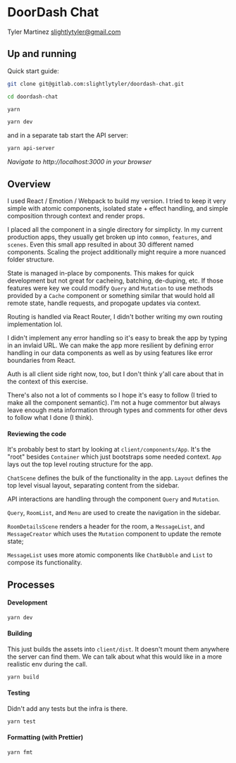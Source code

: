 # DoorDash Chat

Tyler Martinez <slightlytyler@gmail.com>

## Up and running

Quick start guide:

```sh
git clone git@gitlab.com:slightlytyler/doordash-chat.git

cd doordash-chat

yarn

yarn dev
```

and in a separate tab start the API server:

```sh
yarn api-server
```

_Navigate to http://localhost:3000 in your browser_

## Overview

I used React / Emotion / Webpack to build my version. I tried to keep it very simple with atomic components, isolated state + effect handling, and simple composition through context and render props.

I placed all the component in a single directory for simplicty. In my current production apps, they usually get broken up into `common`, `features`, and `scenes`. Even this small app resulted in about 30 different named components. Scaling the project additionally might require a more nuanced folder structure.

State is managed in-place by components. This makes for quick development but not great for cacheing, batching, de-duping, etc. If those features were key we could modify `Query` and `Mutation` to use methods provided by a `Cache` component or something similar that would hold all remote state, handle requests, and propogate updates via context.

Routing is handled via React Router, I didn't bother writing my own routing implementation lol.

I didn't implement any error handling so it's easy to break the app by typing in an invlaid URL. We can make the app more resilient by defining error handling in our data components as well as by using features like error boundaries from React.

Auth is all client side right now, too, but I don't think y'all care about that in the context of this exercise.

There's also not a lot of comments so I hope it's easy to follow (I tried to make all the component semantic). I'm not a huge commentor but always leave enough meta information through types and comments for other devs to follow what I done (I think).

#### Reviewing the code

It's probably best to start by looking at `client/components/App`. It's the "root" besides `Container` which just bootstraps some needed context. `App` lays out the top level routing structure for the app.

`ChatScene` defines the bulk of the functionality in the app. `Layout` defines the top level visual layout, separating content from the sidebar.

API interactions are handling through the component `Query` and `Mutation`.

`Query`, `RoomList`, and `Menu` are used to create the navigation in the sidebar.

`RoomDetailsScene` renders a header for the room, a `MessageList`, and `MessageCreator` which uses the `Mutation` component to update the remote state;

`MessageList` uses more atomic components like `ChatBubble` and `List` to compose its functionality.

## Processes

#### Development

```sh
yarn dev
```

#### Building

This just builds the assets into `client/dist`. It doesn't mount them anywhere the server can find them. We can talk about what this would like in a more realistic env during the call.

```sh
yarn build
```

#### Testing

Didn't add any tests but the infra is there.

```sh
yarn test
```

#### Formatting (with Prettier)

```sh
yarn fmt
```
